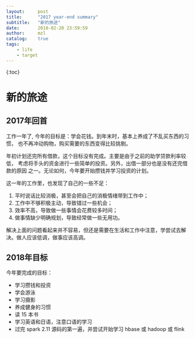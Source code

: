 ```yaml
---
layout:     post
title:      "2017 year-end summary"
subtitle:   "新的旅途"
date:       2018-02-20 23:59:59
author:     mzl
catalog:    true
tags:
    - life
    - target
---
```


{:toc}
# 新的旅途
## 2017年回首
工作一年了, 今年的目标是：学会花钱。到年末时，基本上养成了不乱买东西的习惯，
也不再冲动购物，购买需要的东西变得比较挑剔。

年初计划还完所有借款，这个目标没有完成。主要是由于之前的助学贷款利率较低，
考虑将手头的资金进行一些简单的投资。另外，出借一部分也是没有还完借款的原因
之一。无论如何，今年要开始攒钱并学习投资的计划。

这一年的工作里，也发现了自己的一些不足：
1. 平时说话比较消极，甚至会把自己的消极情绪带到工作中；
2. 工作中不够积极主动，导致错过一些机会；
3. 效率不高，导致做一些事情会花费较多时间；
4. 做事情缺少明确规划，导致经常做一些无用功。

解决上面的问题看起来并不容易，但还是需要在生活和工作中注意，学尝试去解决。做人应该低调，做事应该高调。

## 2018年目标
今年要完成的目标：
* 学习攒钱和投资
* 学会游泳
* 学习摄影
* 养成健身的习惯
* 读 15 本书
* 学习英语和日语，注意口语的学习
* 过完 spark 2.11 源码的第一遍，并尝试开始学习 hbase 或 hadoop 或 flink
